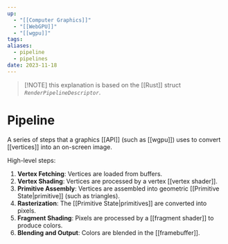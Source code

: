 ```yaml
---
up:
  - "[[Computer Graphics]]"
  - "[[WebGPU]]"
  - "[[wgpu]]"
tags: 
aliases:
  - pipeline
  - pipelines
date: 2023-11-18
---
```

> [!NOTE] this explanation is based on the [[Rust]] struct *`RenderPipelineDescriptor`*. 
# Pipeline
A series of steps that a graphics [[API]] (such as [[wgpu]]) uses to convert [[vertices]] into an on-screen image.

High-level steps:

1. **Vertex Fetching**: Vertices are loaded from buffers.
2. **Vertex Shading**: Vertices are processed by a vertex [[vertex shader]].
3. **Primitive Assembly**: Vertices are assembled into geometric [[Primitive State|primitive]] (such as triangles).
4. **Rasterization**: The [[Primitive State|primitives]] are converted into pixels.
5. **Fragment Shading**: Pixels are processed by a [[fragment shader]] to produce colors. 
6. **Blending and Output**: Colors are blended in the [[framebuffer]].
